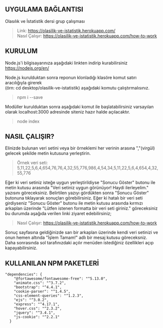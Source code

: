 ## UYGULAMA BAĞLANTISI
Olasılık ve İstatistik dersi grup çalışması
> Link: https://olasilik-ve-istatistik.herokuapp.com/  
> Nasıl Çalışır: https://olasilik-ve-istatistik.herokuapp.com/how-to-work

## KURULUM

Node.js'i bilgisayarınıza aşağıdaki linkten indirip kurabilirsiniz  
https://nodejs.org/en/  

Node.js kurulduktan sonra reponun klonladığı klasöre komut satırı aracılığıyla girerek   
(örn: cd desktop/olasilik-ve-istatistik) aşağıdaki komutu çalıştırmalısınız.
> npm i --save

Modüller kurulduktan sonra aşağıdaki komut ile başlatabilirsiniz varsayılan olarak localhost:3000 adresinde siteniz hazır halde açılacaktır.
> node index

## NASIL ÇALIŞIR? 

Elinizde bulunan veri setini veya bir örneklemi her verinin arasına ","(virgül) gelecek şekilde metin kutusuna yerleştirin.
> Örnek veri seti: 5,11,22,5,6,4,654,76,76,4,32,55,776,986,4,54,34,5,11,22,5,6,4,654,4,32,55,776

Eğer ki veri setiniz isteğe uygun yerleştirildiyse "Sonucu Göster" butonu ile metin kutusu arasında "Veri setiniz uygun görünüyor! Haydi ilerleyelim." yazısını göreceksiniz. Belirtilen yazıyı gördükten sonra "Sonucu Göster" butonuna tıklayarak sonuçları görebilirsiniz. Eğer ki hatalı bir veri seti girdiyseniz "Sonucu Göster" butonu ile metin kutusu arasında kırmızı arkaplan üzerinde "Lütfen istenen formatta bir veri seti giriniz." göreceksiniz bu durumda aşağıda verilen linki ziyaret edebilirsiniz;
> Nasıl Çalışır: https://olasilik-ve-istatistik.herokuapp.com/how-to-work

Sonuç sayfasına geldiğinizde sarı bir arkaplan üzerinde kendi veri setinizi ve onun hemen altında "İşlem Tamam!" adlı bir mesaj kutusu göreceksniz. Daha sonrasında sol tarafınızdaki açılır menüden istediğiniz özellikleri açıp kapayabilirsiniz. 

## KULLANILAN NPM PAKETLERİ

    "dependencies": {
        "@fortawesome/fontawesome-free": "^5.13.0",
        "animate.css": "^3.7.2",
        "bootstrap": "^4.4.1",
        "cookie-parser": "^1.4.5",
        "css-element-queries": "^1.2.3",
        "ejs": "^3.0.2",
        "express": "^4.17.1",
        "hover.css": "^2.3.2",
        "jquery": "^3.4.1",
        "js-cookie": "^2.2.1"
      }

